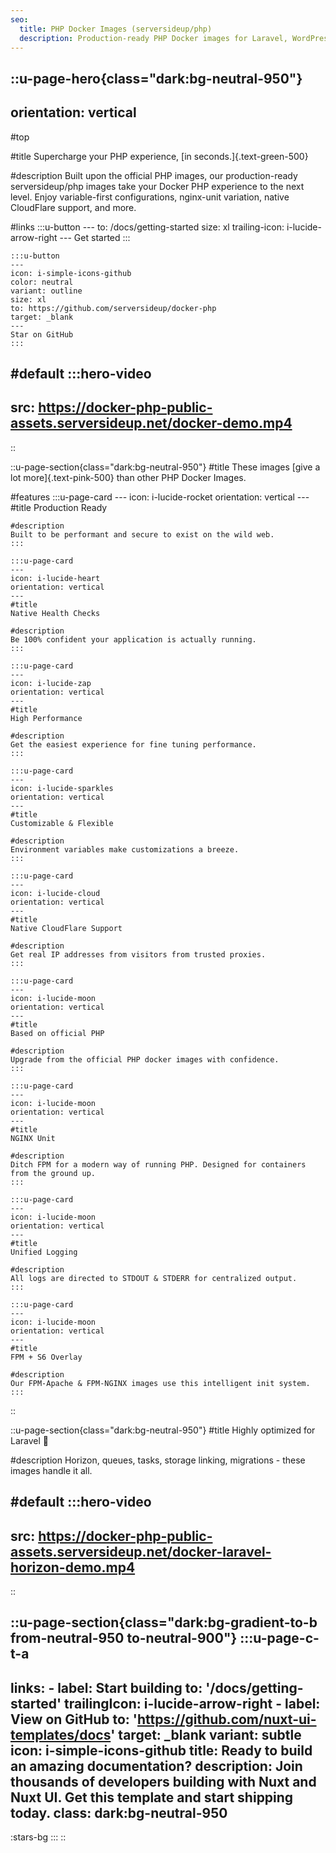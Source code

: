 ```yaml
---
seo:
  title: PHP Docker Images (serversideup/php)
  description: Production-ready PHP Docker images for Laravel, WordPress, and more.
---
```


::u-page-hero{class="dark:bg-neutral-950"}
---
orientation: vertical
---
#top

#title
Supercharge your PHP experience, [in seconds.]{.text-green-500}

#description
Built upon the official PHP images, our production-ready serversideup/php images take your Docker PHP experience to the next level. Enjoy variable-first configurations, nginx-unit variation, native CloudFlare support, and more.

#links
    :::u-button
    ---
    to: /docs/getting-started
    size: xl
    trailing-icon: i-lucide-arrow-right
    ---
    Get started
    :::

    :::u-button
    ---
    icon: i-simple-icons-github
    color: neutral
    variant: outline
    size: xl
    to: https://github.com/serversideup/docker-php
    target: _blank
    ---
    Star on GitHub
    :::

#default
  :::hero-video
  ---
  src: https://docker-php-public-assets.serversideup.net/docker-demo.mp4
  ---
::

::u-page-section{class="dark:bg-neutral-950"}
#title
These images [give a lot more]{.text-pink-500} than other PHP Docker Images.

#features
    :::u-page-card
    ---
    icon: i-lucide-rocket
    orientation: vertical
    ---
    #title
    Production Ready

    #description
    Built to be performant and secure to exist on the wild web.
    :::

    :::u-page-card
    ---
    icon: i-lucide-heart
    orientation: vertical
    ---
    #title
    Native Health Checks

    #description
    Be 100% confident your application is actually running.
    :::

    :::u-page-card
    ---
    icon: i-lucide-zap
    orientation: vertical
    ---
    #title
    High Performance

    #description
    Get the easiest experience for fine tuning performance.
    :::

    :::u-page-card
    ---
    icon: i-lucide-sparkles
    orientation: vertical
    ---
    #title
    Customizable & Flexible

    #description
    Environment variables make customizations a breeze.
    :::

    :::u-page-card
    ---
    icon: i-lucide-cloud
    orientation: vertical
    ---
    #title
    Native CloudFlare Support

    #description
    Get real IP addresses from visitors from trusted proxies.
    :::

    :::u-page-card
    ---
    icon: i-lucide-moon
    orientation: vertical
    ---
    #title
    Based on official PHP

    #description
    Upgrade from the official PHP docker images with confidence.
    :::

    :::u-page-card
    ---
    icon: i-lucide-moon
    orientation: vertical
    ---
    #title
    NGINX Unit

    #description
    Ditch FPM for a modern way of running PHP. Designed for containers from the ground up.
    :::

    :::u-page-card
    ---
    icon: i-lucide-moon
    orientation: vertical
    ---
    #title
    Unified Logging

    #description
    All logs are directed to STDOUT & STDERR for centralized output.
    :::

    :::u-page-card
    ---
    icon: i-lucide-moon
    orientation: vertical
    ---
    #title
    FPM + S6 Overlay

    #description
    Our FPM-Apache & FPM-NGINX images use this intelligent init system.
    :::
::

::u-page-section{class="dark:bg-neutral-950"}
#title
Highly optimized for Laravel 💪

#description
Horizon, queues, tasks, storage linking, migrations - these images handle it all.

#default
  :::hero-video
  ---
  src: https://docker-php-public-assets.serversideup.net/docker-laravel-horizon-demo.mp4
  ---
::

::u-page-section{class="dark:bg-gradient-to-b from-neutral-950 to-neutral-900"}
  :::u-page-c-t-a
  ---
  links:
    - label: Start building
      to: '/docs/getting-started'
      trailingIcon: i-lucide-arrow-right
    - label: View on GitHub
      to: 'https://github.com/nuxt-ui-templates/docs'
      target: _blank
      variant: subtle
      icon: i-simple-icons-github
  title: Ready to build an amazing documentation?
  description: Join thousands of developers building with Nuxt and Nuxt UI. Get this template and start shipping today.
  class: dark:bg-neutral-950
  ---

  :stars-bg
  :::
::
